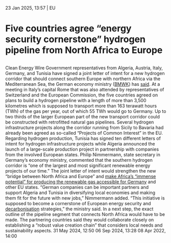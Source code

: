 23 Jan 2025, 13:57
| 
EU
# Five countries agree “energy security cornerstone” hydrogen pipeline from North Africa to Europe
## 
Clean Energy Wire
Government representatives from Algeria, Austria, Italy, Germany, and Tunisia have signed a joint letter of intent for a new hydrogen corridor that should connect southern Europe with northern Africa via the Mediterranean Sea, the German economy ministry ([BMWK](https://www.cleanenergywire.org/experts/bmwk-federal-ministry-economic-affairs-and-climate-action)) has [said](https://www.bmwk.de/Redaktion/DE/Pressemitteilungen/2025/20250121-gemeinsame-politische-absichtserklaerung-entwicklung-des-suedlichen-wasserstoffkorridors.html). At a meeting in Italy’s capital Rome that was also attended by representatives of Switzerland and the European Commission, the five countries agreed on plans to build a hydrogen pipeline with a length of more than 3,500 kilometres which is supposed to transport more than 163 terawatt hours (TWh) of the gas per year, out of which 55 TWh would go to Germany. Up to two thirds of the larger European part of the new transport corridor could be constructed with retrofitted natural gas pipelines. Several hydrogen infrastructure projects along the corridor running from Sicily to Bavaria had already been agreed as so-called “Projects of Common Interest” in the EU.
Regarding hydrogen production, Tunisia has signed ten different letters of intent for hydrogen infrastructure projects while Algeria announced the launch of a large-scale production project in partnership with companies from the involved European states. Philip Nimmermann, state secretary in Germany’s economy ministry, commented that the southern hydrogen corridor is “one of the largest and most significant renewable energy projects of our time.” The joint letter of intent would strengthen the new “bridge between North Africa and Europe” and [make Africa’s “immense potential” for producing the renewable gas accessible for Germany](https://www.cleanenergywire.org/news/germany-open-fossil-gas-and-hydrogen-cooperation-african-countries) and other EU states. “German companies can be important partners and support Algeria and Tunisia in diversifying local economies and making them fit for the future with new jobs,” Nimmermann added.
“This initiative is supposed to become a cornerstone of European energy security and [decarbonisation](https://www.cleanenergywire.org/glossary/letter_d#decarbonisation) strategies,” the ministry said. In a next step, the exact outline of the pipeline segment that connects North Africa would have to be made. The partnering countries said they would collaborate closely on establishing a “robust value creation chain” that considers local needs and sustainability aspects.
31 May 2024, 12:50
06 Sep 2024, 13:28
08 Apr 2022, 14:00